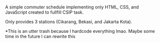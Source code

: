 A simple commuter schedule implementing only HTML, CSS, and JavaScript created to fullfill CSIP task.

Only provides 3 stations (Cikarang, Bekasi, and Jakarta Kota).

*This is an utter trash because I hardcode everything lmao. Maybe some time in the future I can rewrite this
